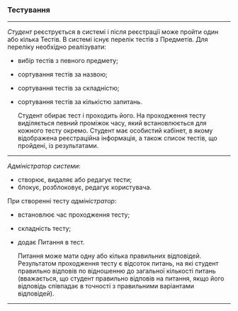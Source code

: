 <h3><b>Тестування</b></h3>

--------------
<i>Студент</i> реєструється в системі і після реєстрації може пройти один або кілька Тестів.
В системі існує перелік тестів з Предметів. Для переліку необхідно реалізувати:
- вибір тестів з певного предмету;
- сортування тестів за назвою;
- сортування тестів за складністю;
- сортування тестів за кількістю запитань.


  Студент обирає тест і проходить його. На проходження тесту виділяється певний проміжок часу, який встановлюється для кожного тесту окремо.
  Студент має особистий кабінет, в якому відображена реєстраційна інформація, а також список тестів, що пройдені, із результатами.
--------------
<i>Адміністратор системи</i>:
- створює, видаляє або редагує тести;
- блокує, розблоковує, редагує користувача.

При створенні тесту <i>адміністратор</i>:
- встановлює час проходження тесту;
- складність тесту;
- додає Питання в тест.


  Питання може мати одну або кілька правильних відповідей.
  Результатом проходження тесту є відсоток питань, на які студент правильно відповів по відношенню
  до загальної кількості питань (вважається, що студент правильно відповів на питання, якщо його відповідь
  співпадає в точності з правильними варіантами відповідей).
--------------